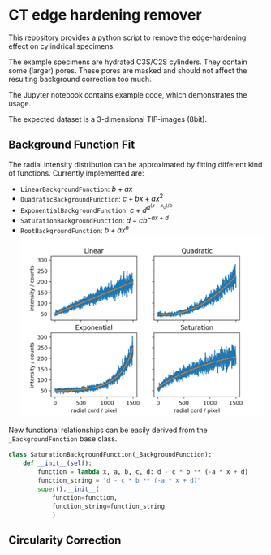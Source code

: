 # CT edge hardening remover

This repository provides a python script to remove the edge-hardening effect on cylindrical specimens.

The example specimens are hydrated C3S/C2S cylinders. They contain some (larger) pores. These pores are masked and should not affect the resulting background correction too much.

The Jupyter notebook contains example code, which demonstrates the usage.

The expected dataset is a 3-dimensional TIF-images (8bit).

## Background Function Fit
The radial intensity distribution can be approximated by fitting different kind of functions. Currently implemented are:
- `LinearBackgroundFunction`: $b + a x$
- `QuadraticBackgroundFunction`: $c + bx + ax^2$
- `ExponentialBackgroundFunction`: $c + d^{d^{(x - x_0) / b}}$
- `SaturationBackgroundFunction`: $d - cb^{-ax + d}$
- `RootBackgroundFunction`: $b + a x^n$
![](figures.readme/background_functions.png)

New functional relationships can be easily derived from the `_BackgroundFunction` base class.

```python
class SaturationBackgroundFunction(_BackgroundFunction):
    def __init__(self):
        function = lambda x, a, b, c, d: d - c * b ** (-a * x + d)
        function_string = "d - c * b ** (-a * x + d)"
        super().__init__(
            function=function,
            function_string=function_string
            )
```

## Circularity Correction
